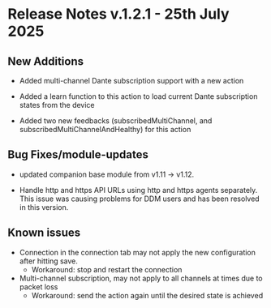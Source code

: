 # Release Notes v.1.2.1 - 25th July 2025

## New Additions

- Added multi-channel Dante subscription support with a new action

- Added a learn function to this action to load current Dante subscription states from the device

- Added two new feedbacks (subscribedMultiChannel, and subscribedMultiChannelAndHealthy) for this action

## Bug Fixes/module-updates

- updated companion base module from v1.11 → v1.12.

- Handle http and https API URLs using http and https agents separately. This issue was causing problems for DDM users and has been resolved in this version.

## Known issues

- Connection in the connection tab may not apply the new configuration after hitting save.
  - Workaround: stop and restart the connection
- Multi-channel subscription, may not apply to all channels at times due to packet loss
  - Workaround: send the action again until the desired state is achieved

